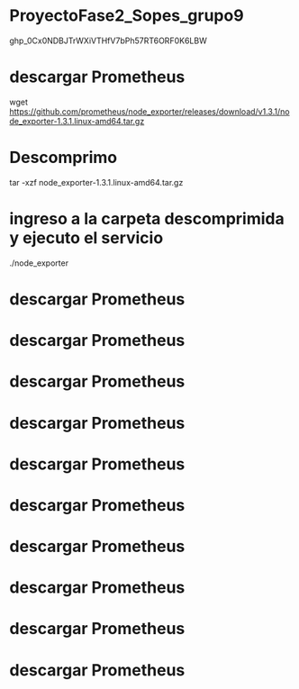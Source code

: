 # ProyectoFase2_Sopes_grupo9
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

# descargar Prometheus
wget https://github.com/prometheus/node_exporter/releases/download/v1.3.1/node_exporter-1.3.1.linux-amd64.tar.gz

# Descomprimo
tar -xzf node_exporter-1.3.1.linux-amd64.tar.gz


# ingreso a la carpeta descomprimida y ejecuto el servicio
./node_exporter

# descargar Prometheus




# descargar Prometheus
# descargar Prometheus
# descargar Prometheus
# descargar Prometheus

# descargar Prometheus
# descargar Prometheus
# descargar Prometheus
# descargar Prometheus
# descargar Prometheus
